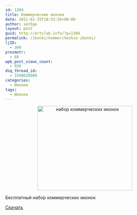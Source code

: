 ```yaml
---
id: 1304
title: Коммерческие иконки
date: 2011-01-25T18:53:56+00:00
author: serEga
layout: post
guid: http://artslab.info/?p=1304
permalink: /ikonki/kommercheskie-ikonki/
ljID:
  - 300
prosmotr:
  - 68
wpb_post_views_count:
  - 938
dsq_thread_id:
  - 1598628089
categories:
  - Иконки
tags:
  - Иконки
---
```

<center>
  <a href="http://artslab.info/wp-content/uploads/ka_ching.png"><img src="http://artslab.info/wp-content/uploads/ka_ching-300x268.png" alt="набор коммерческих иконок" title="ka_ching" width="300" height="268" class="alignnone size-medium wp-image-1305" srcset="http://img.artslab.info/ka_ching-300x268.png 300w, http://img.artslab.info/ka_ching.png 615w" sizes="(max-width: 300px) 100vw, 300px" /></a>
</center>

Бесплатный набор коммерческих иконок

[Скачать](http://www.webdesignerdepot.com/2011/01/kaching-exclusive-free-ecommerce-icons/)